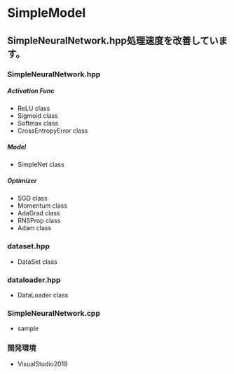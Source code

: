 # SimpleModel

## SimpleNeuralNetwork.hpp処理速度を改善しています。

### SimpleNeuralNetwork.hpp
##### Activation Func
  - ReLU              class
  - Sigmoid           class
  - Softmax           class
  - CrossEntropyError class

##### Model
  - SimpleNet         class

##### Optimizer
  - SGD               class
  - Momentum          class
  - AdaGrad           class
  - RNSProp           class
  - Adam              class

### dataset.hpp
  - DataSet           class

### dataloader.hpp
  - DataLoader        class

### SimpleNeuralNetwork.cpp
  - sample

### 開発環境
- VisualStudio2019
